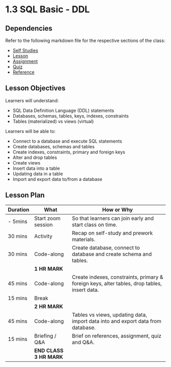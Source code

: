 # 1.3 SQL Basic - DDL

## Dependencies

Refer to the following markdown file for the respective sections of the class:

- [Self Studies](./studies.md)
- [Lesson](./lesson.md)
- [Assignment](./assignment.md)
- [Quiz](./quiz.md)
- [Reference](./reference.md)

## Lesson Objectives

Learners will understand:

- SQL Data Definition Language (DDL) statements
- Databases, schemas, tables, keys, indexes, constraints
- Tables (materialized) vs views (virtual)

Learners will be able to:

- Connect to a database and execute SQL statements
- Create databases, schemas and tables
- Create indexes, constraints, primary and foreign keys
- Alter and drop tables
- Create views
- Insert data into a table
- Updating data in a table
- Import and export data to/from a database

## Lesson Plan

| Duration | What                    | How or Why                                                                                   |
| -------- | ----------------------- | -------------------------------------------------------------------------------------------- |
| - 5mins  | Start zoom session      | So that learners can join early and start class on time.                                     |
| 30 mins  | Activity                | Recap on self-study and prework materials.                                                   |
| 30 mins  | Code-along              | Create database, connect to database and create schema and tables.                           |
|          | **1 HR MARK**           |
| 45 mins  | Code-along              | Create indexes, constraints, primary & foreign keys, alter tables, drop tables, insert data. |
| 15 mins  | Break                   |                                                                                              |
|          | **2 HR MARK**           |
| 45 mins  | Code-along              | Tables vs views, updating data, import data into and export data from database.              |
| 15 mins  | Briefing / Q&A          | Brief on references, assignment, quiz and Q&A.                                               |
|          | **END CLASS 3 HR MARK** |
